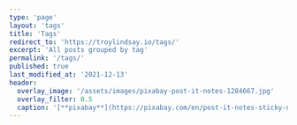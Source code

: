 ```yaml
---
type: 'page'
layout: 'tags'
title: 'Tags'
redirect_to: 'https://troylindsay.io/tags/'
excerpt: 'All posts grouped by tag'
permalink: '/tags/'
published: true
last_modified_at: '2021-12-13'
header:
  overlay_image: '/assets/images/pixabay-post-it-notes-1284667.jpg'
  overlay_filter: 0.5
  caption: '[**pixabay**](https://pixabay.com/en/post-it-notes-sticky-notes-note-1284667/)'
---
```

